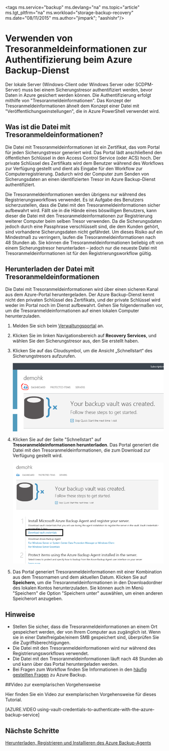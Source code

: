 <properties
   pageTitle="Herunterladen von Tresoranmeldeinformationen in Azure Backup | Microsoft Azure"
   description="Erfahren Sie, wie Sie Ihren Computer mit Tresoranmeldeinformationen beim Sicherungstresor und beim Azure Backup-Dienst authentifizieren."
   services="backup"
   documentationCenter=""
   authors="Jim-Parker"
   manager="shreeshd"
   editor=""/>
<tags  ms.service="backup" ms.devlang="na" ms.topic="article" ms.tgt_pltfrm="na" ms.workload="storage-backup-recovery" ms.date="08/11/2015" ms.author="jimpark"; "aashishr"/>

# Verwenden von Tresoranmeldeinformationen zur Authentifizierung beim Azure Backup-Dienst
Der lokale Server (Windows-Client oder Windows Server oder SCDPM-Server) muss bei einem Sicherungstresor authentifiziert werden, bevor Daten in Azure gesichert werden können. Die Authentifizierung erfolgt mithilfe von "Tresoranmeldeinformationen". Das Konzept der Tresoranmeldeinformationen ähnelt dem Konzept einer Datei mit "Veröffentlichungseinstellungen", die in Azure PowerShell verwendet wird.

## Was ist die Datei mit Tresoranmeldeinformationen?
Die Datei mit Tresoranmeldeinformationen ist ein Zertifikat, das vom Portal für jeden Sicherungstresor generiert wird. Das Portal lädt anschließend den öffentlichen Schlüssel in den Access Control Service (oder ACS) hoch. Der private Schlüssel des Zertifikats wird dem Benutzer während des Workflows zur Verfügung gestellt und dient als Eingabe für den Workflow zur Computerregistrierung. Dadurch wird der Computer zum Senden von Sicherungsdaten an einen identifizierten Tresor im Azure Backup-Dienst authentifiziert.

Die Tresoranmeldeinformationen werden übrigens nur während des Registrierungsworkflows verwendet. Es ist Aufgabe des Benutzers sicherzustellen, dass die Datei mit den Tresoranmeldeinformationen sicher aufbewahrt wird. Fällt sie in die Hände eines böswilligen Benutzers, kann dieser die Datei mit den Tresoranmeldeinformationen zur Registrierung weiterer Computer beim selben Tresor verwenden. Da die Sicherungsdaten jedoch durch eine Passphrase verschlüsselt sind, die dem Kunden gehört, sind vorhandene Sicherungsdaten nicht gefährdet. Um dieses Risiko auf ein Mindestmaß zu verringern, laufen die Tresoranmeldeinformationen nach 48 Stunden ab. Sie können die Tresoranmeldeinformationen beliebig oft von einem Sicherungstresor herunterladen – jedoch nur die neueste Datei mit Tresoranmeldeinformationen ist für den Registrierungsworkflow gültig.

## Herunterladen der Datei mit Tresoranmeldeinformationen
Die Datei mit Tresoranmeldeinformationen wird über einen sicheren Kanal aus dem Azure-Portal heruntergeladen. Der Azure Backup-Dienst kennt nicht den privaten Schlüssel des Zertifikats, und der private Schlüssel wird weder im Portal noch im Dienst aufbewahrt. Gehen Sie folgendermaßen vor, um die Tresoranmeldeinformationen auf einen lokalen Computer herunterzuladen.

1.  Melden Sie sich beim [Verwaltungsportal](https://manage.windowsazure.com/) an.
2.  Klicken Sie im linken Navigationsbereich auf **Recovery Services**, und wählen Sie den Sicherungstresor aus, den Sie erstellt haben.
3. Klicken Sie auf das Cloudsymbol, um die Ansicht „Schnellstart“ des Sicherungstresors aufzurufen.

    ![Schnellansicht](./media/backup-azure-backup-download-vc/quickview.png)

4.  Klicken Sie auf der Seite "Schnellstart" auf **Tresoranmeldeinformationen herunterladen**. Das Portal generiert die Datei mit den Tresoranmeldeinformationen, die zum Download zur Verfügung gestellt wird.

    ![Herunterladen](./media/backup-azure-backup-download-vc/downloadvc.png)

5.  Das Portal generiert Tresoranmeldeinformationen mit einer Kombination aus dem Tresornamen und dem aktuellen Datum. Klicken Sie auf **Speichern**, um die Tresoranmeldeinformationen in den Downloadordner des lokalen Kontos herunterzuladen. Sie können auch im Menü "Speichern" die Option "Speichern unter" auswählen, um einen anderen Speicherort anzugeben.

## Hinweise
- Stellen Sie sicher, dass die Tresoranmeldeinformationen an einem Ort gespeichert werden, der von Ihrem Computer aus zugänglich ist. Wenn sie in einer Dateifreigabe/einem SMB gespeichert sind, überprüfen Sie die Zugriffsberechtigungen.
- Die Datei mit den Tresoranmeldeinformationen wird nur während des Registrierungsworkflows verwendet.
- Die Datei mit den Tresoranmeldeinformationen läuft nach 48 Stunden ab und kann über das Portal heruntergeladen werden.
- Bei Fragen zum Workflow finden Sie Informationen in den [häufig gestellten Fragen](backup-azure-backup-faq.md) zu Azure Backup.

##Video zur exemplarischen Vorgehensweise

Hier finden Sie ein Video zur exemplarischen Vorgehensweise für dieses Tutorial.

[AZURE.VIDEO using-vault-credentials-to-authenticate-with-the-azure-backup-service]

## Nächste Schritte
[Herunterladen, Registrieren und Installieren des Azure Backup-Agents](backup-azure-backup-download-register)

<!---HONumber=August15_HO8-->